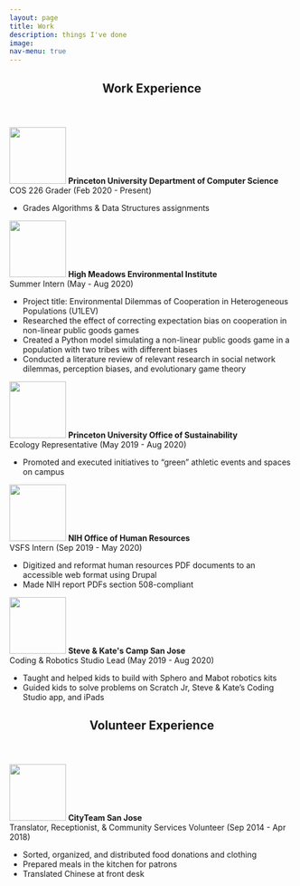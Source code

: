 ```yaml
---
layout: page
title: Work
description: things I've done
image:
nav-menu: true
---
```


<!-- Main -->
<div id="main" class="alt">

<!-- One -->
<section id="one">
	<div class="inner">
		<header class="major">
			<h1>Work Experience</h1>
		</header>

  <p><span class = "image left"><img src="{% link assets/images/princeton.png %}" alt="" height="100" /></span>
  <b>Princeton University Department of Computer Science</b>
  <br>COS 226 Grader (Feb 2020 - Present)
  <ul>
    <li>Grades Algorithms & Data Structures assignments</li>
  </ul>
  </p>

  <p><span class = "image left"><img src="{% link assets/images/hmei-logo.svg %}" alt="" height="100" /></span>
  <b>High Meadows Environmental Institute</b>
  <br>Summer Intern (May - Aug 2020)
  <ul>
    <li>Project title: Environmental Dilemmas of Cooperation in Heterogeneous Populations (U1LEV)</li>
    <li>Researched the effect of correcting expectation bias on cooperation in non-linear public goods games</li>
    <li>Created a Python model simulating a non-linear public goods game in a population with two tribes with different biases</li>
    <li>Conducted a literature review of relevant research in social network dilemmas, perception biases, and evolutionary game theory</li>
  </ul>
  </p>

  <p><span class = "image left"><img  src="{% link assets/images/princeton.png %}" alt="" height="100" /></span>
  <b>Princeton University Office of Sustainability</b>
  <br>Ecology Representative (May 2019 - Aug 2020)
  <ul>
    <li>Promoted and executed initiatives to “green” athletic events and spaces on campus</li>
  </ul>
  </p>

  <p><span class = "image left"><img src="{% link assets/images/nih-logo.png %}" alt="" height="100" /></span>
  <b>NIH Office of Human Resources</b>
  <br>VSFS Intern (Sep 2019 - May 2020)
  <ul>
    <li>Digitized and reformat human resources PDF documents to an accessible web format using Drupal</li>
    <li>Made NIH report PDFs section 508-compliant</li>
  </ul>
  </p>

  <p><span class = "image left"><img src="{% link assets/images/sk.png %}" alt="" height="100" /></span>
  <b>Steve & Kate's Camp San Jose</b>
  <br>Coding & Robotics Studio Lead (May 2019 - Aug 2020)
  <ul>
    <li>Taught and helped kids to build with Sphero and Mabot robotics kits</li>
    <li>Guided kids to solve problems on Scratch Jr, Steve & Kate’s Coding Studio app, and iPads</li>
  </ul>
  </p>

  <header class="major">
    <h1>Volunteer Experience</h1>
  </header>

  <p><span class = "image left"><img class="block image" src="{% link assets/images/cityteam.png %}" alt="" height="100" /></span>
  <b>CityTeam San Jose</b>
  <br>Translator, Receptionist, & Community Services Volunteer (Sep 2014 - Apr 2018)
  <ul>
    <li>Sorted, organized, and distributed food donations and clothing</li>
    <li>Prepared meals in the kitchen for patrons</li>
    <li>Translated Chinese at front desk</li>
  </ul>
  </p>

</div>
</div>
